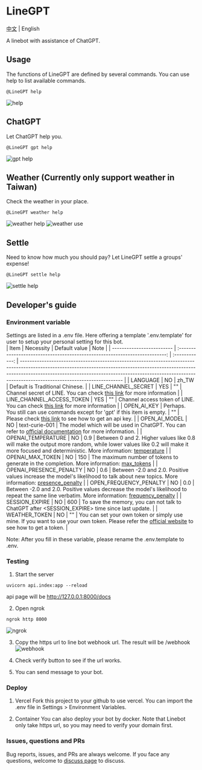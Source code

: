 # LineGPT

[中文](README_zh_TW.md) | English

A linebot with assistance of ChatGPT.

## Usage

The functions of LineGPT are defined by several commands. You can use help to list available commands. <br>

```
@LineGPT help
```
![help](doc/en/help_en.jpg)
## ChatGPT

Let ChatGPT help you.

```
@LineGPT gpt help
```
![gpt help](doc/en/gpt_help_en.jpg)
## Weather (Currently only support weather in Taiwan)

Check the weather in your place.

```
@LineGPT weather help
```
![weather help](doc/en/weather_help_en.jpg)
![weather use](doc/en/weather_use_en.jpg)
## Settle

Need to know how much you should pay? Let LineGPT settle a groups' expense!

```
@LineGPT settle help
```
![settle help](doc/en/settle_help_en.jpg)

## Developer's guide

### Environment variable

Settings are listed in a .env file. Here offering a template '.env.template' for user to setup your personal setting for this bot.<br>
| Item | Necessity | Default value | Note |
| ------------------------- | :-------------------------------------------------------------------------: | :------------: | ------------------------------------------------------------------------------------------------------------------------------------------------------------------------------------------------------------------------------------------------------------------------------------ |
| LANGUAGE | NO | zh_TW | Default is Traditional Chinese. |
| LINE_CHANNEL_SECRET | YES | "" | Channel secret of LINE. You can check [this link](https://developers.line.biz/en/services/messaging-api/) for more information |
| LINE_CHANNEL_ACCESS_TOKEN | YES | "" | Channel access token of LINE. You can check [this link](https://developers.line.biz/en/services/messaging-api/) for more information |
| OPEN_AI_KEY | Perhaps. You still can use commands except for 'gpt' if this item is empty. | "" | Please check [this link](https://platform.openai.com/account/api-keys) to see how to get an api key. |
| OPEN_AI_MODEL | NO | text-curie-001 | The model which will be used in ChatGPT. You can refer to [official documentation](https://platform.openai.com/docs/models/gpt-3) for more information. |
| OPENAI_TEMPERATURE | NO | 0.9 | Between 0 and 2. Higher values like 0.8 will make the output more random, while lower values like 0.2 will make it more focused and deterministic. More information: [temperature](https://platform.openai.com/docs/api-reference/completions/create#completions/create-temperature) |
| OPENAI_MAX_TOKEN | NO | 150 | The maximum number of tokens to generate in the completion. More information: [max_tokens](https://platform.openai.com/docs/api-reference/completions/create#completions/create-max_tokens) |
| OPENAI_PRESENCE_PENALTY | NO | 0.6 | Between -2.0 and 2.0. Positive values increase the model's likelihood to talk about new topics. More information: [presence_penalty](https://platform.openai.com/docs/api-reference/completions/create#completions/create-presence_penalty) |
| OPEN_FREQUENCY_PENALTY | NO | 0.0 | Between -2.0 and 2.0. Positive values decrease the model's likelihood to repeat the same line verbatim. More information: [frequency_penalty](https://platform.openai.com/docs/api-reference/completions/create#completions/create-frequency_penalty) |
| SESSION_EXPIRE | NO | 600 | To save the memory, you can not talk to ChatGPT after <SESSION_EXPIRE> time since last update. |
| WEATHER_TOKEN | NO | "" | You can set your own token or simply use mine. If you want to use your own token. Please refer the [official website](https://opendata.cwb.gov.tw/devManual/insrtuction) to see how to get a token. |

Note: After you fill in these variable, please rename the .env.template to .env.

### Testing

1. Start the server

```
uvicorn api.index:app --reload
```

api page will be
http://127.0.0.1:8000/docs

2. Open ngrok

```
ngrok http 8000
```

![ngrok](doc/ngrok.png)

3. Copy the https url to line bot webhook url. The result will be <your url>/webhook
   ![webhook](doc/webhook.png)

4. Check verify button to see if the url works.
5. You can send message to your bot.

### Deploy

1. Vercel
   Fork this project to your github to use vercel. You can import the .env file in Settings > Environment Variables.

2. Container
   You can also deploy your bot by docker. Note that Linebot only take https url, so you may need to verify your domain first.

### Issues, questions and PRs

Bug reports, issues, and PRs are always welcome. If you face any questions, welcome to [discuss page](https://github.com/YYLIZH/LineGPT/discussions) to discuss.
